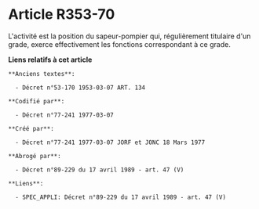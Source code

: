 # Article R353-70

L'activité       est la position du sapeur-pompier qui, régulièrement titulaire d'un grade, exerce effectivement les
fonctions correspondant à ce grade.

**Liens relatifs à cet article**

	**Anciens textes**:

	  - Décret n°53-170 1953-03-07 ART. 134

	**Codifié par**:

	  - Décret n°77-241 1977-03-07

	**Créé par**:

	  - Décret n°77-241 1977-03-07 JORF et JONC 18 Mars 1977

	**Abrogé par**:

	  - Décret n°89-229 du 17 avril 1989 - art. 47 (V)

	**Liens**:

	  - SPEC_APPLI: Décret n°89-229 du 17 avril 1989 - art. 47 (V)
